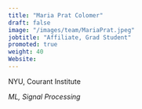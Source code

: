 ```yaml
---
title: "Maria Prat Colomer"
draft: false
image: "/images/team/MariaPrat.jpeg"
jobtitle: "Affiliate, Grad Student"
promoted: true
weight: 40
Website:
---
```



NYU, Courant Institute


*ML, Signal Processing*
